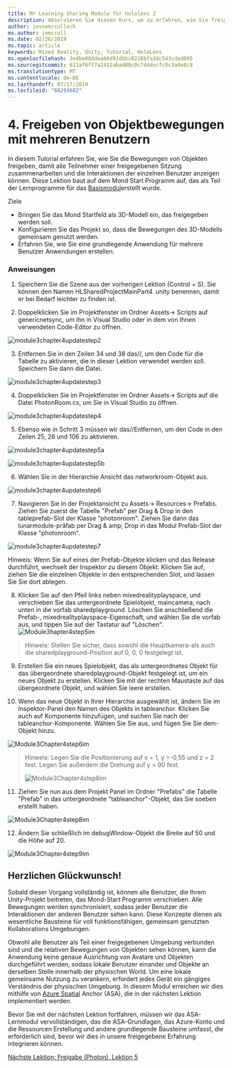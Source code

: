 ```yaml
---
title: Mr Learning Sharing Module für hololens 2
description: Absolvieren Sie diesen Kurs, um zu erfahren, wie Sie freigegebene Umgebungen mit mehreren Benutzern in einer hololens 2-Anwendung implementieren.
author: jessemcculloch
ms.author: jemccull
ms.date: 02/26/2019
ms.topic: article
keywords: Mixed Reality, Unity, Tutorial, HoloLens
ms.openlocfilehash: 3e4be00ddeab6d91dbbc8226bfa3dc543cded095
ms.sourcegitcommit: 611af6ff7a2412abad80c0c7d4decfc0c3a0e8c8
ms.translationtype: MT
ms.contentlocale: de-DE
ms.lasthandoff: 07/17/2019
ms.locfileid: "68293682"
---
```

# <a name="4-sharing-object-movements-with-multiple-users"></a>4. Freigeben von Objektbewegungen mit mehreren Benutzern

In diesem Tutorial erfahren Sie, wie Sie die Bewegungen von Objekten freigeben, damit alle Teilnehmer einer freigegebenen Sitzung zusammenarbeiten und die Interaktionen der einzelnen Benutzer anzeigen können. Diese Lektion baut auf dem Mond Start Programm auf, das als Teil der Lernprogramme für das [Basismodul](mrlearning-base.md)erstellt wurde.

Ziele

- Bringen Sie das Mond Startfeld als 3D-Modell ein, das freigegeben werden soll.
- Konfigurieren Sie das Projekt so, dass die Bewegungen des 3D-Modells gemeinsam genutzt werden.
- Erfahren Sie, wie Sie eine grundlegende Anwendung für mehrere Benutzer Anwendungen erstellen.

### <a name="instructions"></a>Anweisungen


1. Speichern Sie die Szene aus der vorherigen Lektion (Control + S). Sie können den Namen HLSharedProjectMainPart4. unity benennen, damit er bei Bedarf leichter zu finden ist.

2. Doppelklicken Sie im Projektfenster im Ordner Assets-> Scripts auf genericnetsync, um ihn in Visual Studio oder in dem von Ihnen verwendeten Code-Editor zu öffnen.  

![module3chapter4updatestep2](images/module3chapter4updatestep2.png)

3. Entfernen Sie in den Zeilen 34 und 38 das//, um den Code für die Tabelle zu aktivieren, die in dieser Lektion verwendet werden soll. Speichern Sie dann die Datei. 

![module3chapter4updatestep3](images/module3chapter4updatestep3.png)

4. Doppelklicken Sie im Projektfenster im Ordner Assets-> Scripts auf die Datei PhotonRoom.cs, um Sie in Visual Studio zu öffnen. 

![module3chapter4updatestep4](images/module3chapter4updatestep4.png)

5. Ebenso wie in Schritt 3 müssen wir das//Entfernen, um den Code in den Zeilen 25, 26 und 106 zu aktivieren.

![module3chapter4updatestep5a](images/module3chapter4updatestep5a.png) 

![module3chapter4updatestep5b](images/module3chapter4updatestep5b.png)

6. Wählen Sie in der Hierarchie Ansicht das networkroom-Objekt aus.

![module3chapter4updatestep6](images/module3chapter4updatestep6.png)

7. Navigieren Sie in der Projektansicht zu Assets-> Resources-> Prefabs. Ziehen Sie zuerst die Tabelle "Prefab" per Drag & Drop in den tableprefab-Slot der Klasse "photonroom". Ziehen Sie dann das lunarmodule-präfab per Drag & amp; Drop in das Modul Prefab-Slot der Klasse "photonroom".

![module3chapter4updatestep7](images/module3chapter4updatestep7.png)

   Hinweis: Wenn Sie auf eines der Prefab-Objekte klicken und das Release durchführt, wechselt der Inspektor zu diesem Objekt. Klicken Sie auf, ziehen Sie die einzelnen Objekte in den entsprechenden Slot, und lassen Sie Sie dort ablegen.

8. Klicken Sie auf den Pfeil links neben mixedrealityplayspace, und verschieben Sie das untergeordnete Spielobjekt, maincamera, nach unten in die vorfab sharedplayground. Löschen Sie anschließend die Prefab-, mixedrealityplayspace-Eigenschaft, und wählen Sie die vorfab aus, und tippen Sie auf der Tastatur auf "Löschen".
![Module3hapter4step5im](images/module3chapter4step5im.PNG)

>Hinweis:  Stellen Sie sicher, dass sowohl die Hauptkamera-als auch die sharedplayground-Position auf 0, 0, 0 festgelegt ist.
>

9. Erstellen Sie ein neues Spielobjekt, das als untergeordnetes Objekt für das übergeordnete sharedplayground-Objekt festgelegt ist, um ein neues Objekt zu erstellen. Klicken Sie mit der rechten Maustaste auf das übergeordnete Objekt, und wählen Sie leere erstellen. 

10. Wenn das neue Objekt in Ihrer Hierarchie ausgewählt ist, ändern Sie im Inspektor-Panel den Namen des Objekts in tableanchor. Klicken Sie auch auf Komponente hinzufügen, und suchen Sie nach der tableanchor-Komponente. Wählen Sie Sie aus, und fügen Sie Sie dem-Objekt hinzu. 

![Module3Chapter4step6im](images/module3chapter4step7im.PNG)

> Hinweis: Legen Sie die Positionierung auf x = 1, y =-0,55 und z = 2 fest. Legen Sie außerdem die Drehung auf y = 90 fest. 
>
> ![Module3Chapter4step6im](images/module3chapter4noteim.PNG)

11. Ziehen Sie nun aus dem Projekt Panel im Ordner "Prefabs" die Tabelle "Prefab" in das untergeordnete "tableanchor"-Objekt, das Sie soeben erstellt haben.

![Module3Chapter4step8im](images/module3chapter4step8im.PNG)

12. Ändern Sie schließlich im debugWindow-Objekt die Breite auf 50 und die Höhe auf 20.

![Module3Chapter4step9im](images/module3chapter4step11im.PNG)

## <a name="congratulations"></a>Herzlichen Glückwunsch!


Sobald dieser Vorgang vollständig ist, können alle Benutzer, die Ihrem Unity-Projekt beitreten, das Mond-Start Programm verschieben. Alle Bewegungen werden synchronisiert, sodass jeder Benutzer die Interaktionen der anderen Benutzer sehen kann. Diese Konzepte dienen als wesentliche Bausteine für voll funktionsfähigen, gemeinsam genutzten Kollaborations Umgebungen. 

Obwohl alle Benutzer als Teil einer freigegebenen Umgebung verbunden sind und die relativen Bewegungen von Objekten sehen können, kann die Anwendung keine genaue Ausrichtung von Avatare und Objekten durchgeführt werden, sodass lokale Benutzer einander und Objekte an derselben Stelle innerhalb der physischen World. Um eine lokale gemeinsame Nutzung zu verankern, erfordert jedes Gerät ein gängiges Verständnis der physischen Umgebung. In diesem Modul erreichen wir dies mithilfe von [Azure Spatial](<https://azure.microsoft.com/en-us/services/spatial-anchors/>) Anchor (ASA), die in der nächsten Lektion implementiert werden.

Bevor Sie mit der nächsten Lektion fortfahren, müssen wir das ASA-Lernmodul vervollständigen, das die ASA-Grundlagen, das Azure-Konto und die Ressourcen Erstellung und andere grundlegende Bausteine umfasst, die erforderlich sind, bevor wir dies in unsere freigegebene Erfahrung integrieren können.

[Nächste Lektion: Freigabe (Photon), Lektion 5](mrlearning-sharing(photon)-ch5.md)

